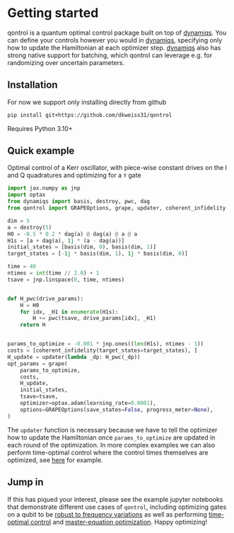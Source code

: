 # Getting started

qontrol is a quantum optimal control package built on top of [dynamiqs](https://github.com/dynamiqs/dynamiqs). You can define your controls however you would in [dynamiqs](https://github.com/dynamiqs/dynamiqs), specifying only how to update the Hamiltonian at each optimizer step. [dynamiqs](https://github.com/dynamiqs/dynamiqs) also has strong native support for batching, which qontrol can leverage e.g. for randomizing over uncertain parameters.

## Installation

For now we support only installing directly from github
```bash
pip install git+https://github.com/dkweiss31/qontrol
```

Requires Python 3.10+

## Quick example

Optimal control of a Kerr oscillator, with piece-wise constant drives on the I and Q quadratures and optimizing for a `Y` gate

```python
import jax.numpy as jnp
import optax
from dynamiqs import basis, destroy, pwc, dag
from qontrol import GRAPEOptions, grape, updater, coherent_infidelity

dim = 5
a = destroy(5)
H0 = -0.5 * 0.2 * dag(a) @ dag(a) @ a @ a
H1s = [a + dag(a), 1j * (a - dag(a))]
initial_states = [basis(dim, 0), basis(dim, 1)]
target_states = [-1j * basis(dim, 1), 1j * basis(dim, 0)]

time = 40
ntimes = int(time // 2.0) + 1
tsave = jnp.linspace(0, time, ntimes)


def H_pwc(drive_params):
    H = H0
    for idx, _H1 in enumerate(H1s):
        H += pwc(tsave, drive_params[idx], _H1)
    return H


params_to_optimize = -0.001 * jnp.ones((len(H1s), ntimes - 1))
costs = [coherent_infidelity(target_states=target_states), ]
H_update = updater(lambda _dp: H_pwc(_dp))
opt_params = grape(
    params_to_optimize,
    costs,
    H_update,
    initial_states,
    tsave=tsave,
    optimizer=optax.adam(learning_rate=0.0001),
    options=GRAPEOptions(save_states=False, progress_meter=None),
)
```
The `updater` function is necessary because we have to tell the optimizer how to update the Hamiltonian once `params_to_optimize` are updated in each round of the optimization. In more complex examples we can also perform time-optimal control where the control times themselves are optimized, see [here](examples/Kerr_oscillator#time-optimal-control) for example.

## Jump in

If this has piqued your interest, please see the example jupyter notebooks that demonstrate different use cases of `qontrol`, including optimizing gates on a qubit to be [robust to frequency variations](examples/qubit) as well as performing [time-optimal control](examples/Kerr_oscillator#time-optimal-control) and [master-equation optimization](examples/Kerr_oscillator#master-equation-optimization). Happy optimizing!
